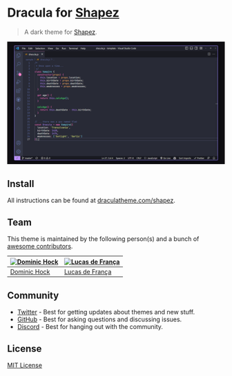 # Dracula for [Shapez](https://store.steampowered.com/app/1318690/shapez/)

> A dark theme for [Shapez](https://store.steampowered.com/app/1318690/shapez/).

![Screenshot](./screenshot.png)

## Install

All instructions can be found at [draculatheme.com/shapez](https://draculatheme.com/shapez).

## Team

This theme is maintained by the following person(s) and a bunch of [awesome contributors](https://github.com/dracula/foobar/graphs/contributors).

| [![Dominic Hock](https://github.com/subtixx.png?size=100)](https://github.com/subtixx) | [![Lucas de França](https://github.com/luxonauta.png?size=100)](https://github.com/luxonauta) |
| ---------------------------------------------------------------------------------------- | --------------------------------------------------------------------------------------------- |
| [Dominic Hock](https://github.com/subtixx)                                               | [Lucas de França](https://github.com/luxonauta)                                               |

## Community

- [Twitter](https://twitter.com/draculatheme) - Best for getting updates about themes and new stuff.
- [GitHub](https://github.com/dracula/dracula-theme/discussions) - Best for asking questions and discussing issues.
- [Discord](https://draculatheme.com/discord-invite) - Best for hanging out with the community.

## License

[MIT License](./LICENSE)
